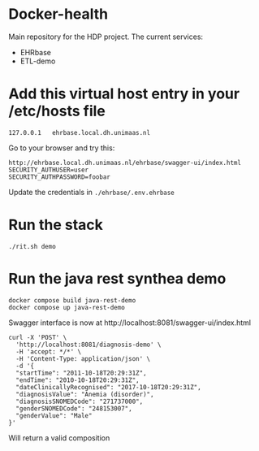 # Docker-health

Main repository for the HDP project.
The current services:
- EHRbase
- ETL-demo

# Add this virtual host entry in your /etc/hosts file
```
127.0.0.1	ehrbase.local.dh.unimaas.nl
```

Go to your browser and try this:
```
http://ehrbase.local.dh.unimaas.nl/ehrbase/swagger-ui/index.html
SECURITY_AUTHUSER=user
SECURITY_AUTHPASSWORD=foobar
```
Update the credentials in `./ehrbase/.env.ehrbase`

# Run the stack
```
./rit.sh demo
```

# Run the java rest synthea demo

```
docker compose build java-rest-demo
docker compose up java-rest-demo
```

Swagger interface is now at http://localhost:8081/swagger-ui/index.html


```
curl -X 'POST' \
  'http://localhost:8081/diagnosis-demo' \
  -H 'accept: */*' \
  -H 'Content-Type: application/json' \
  -d '{
  "startTime": "2011-10-18T20:29:31Z",
  "endTime": "2010-10-18T20:29:31Z",
  "dateClinicallyRecognised": "2017-10-18T20:29:31Z",
  "diagnosisValue": "Anemia (disorder)",
  "diagnosisSNOMEDCode": "271737000",
  "genderSNOMEDCode": "248153007",
  "genderValue": "Male"
}'
```

Will return a valid composition
